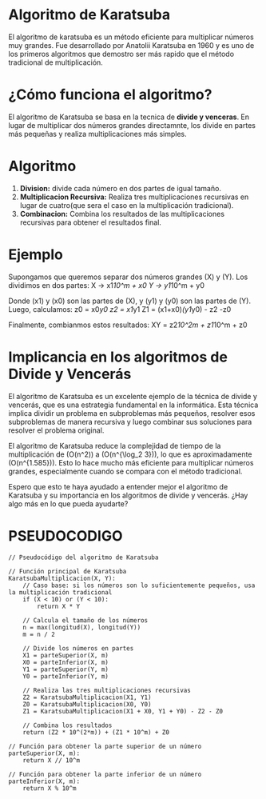 # Algoritmo de Karatsuba
El algoritmo de karatsuba es un método eficiente para multiplicar números muy grandes. 
Fue desarrollado por Anatolii Karatsuba en 1960 y es uno de los primeros algoritmos que demostro ser más rapido que el método tradicional de multiplicación.

# ¿Cómo funciona el algoritmo?
El algoritmo de Karatsuba se basa en la tecnica de **divide y venceras**. En lugar de multiplicar dos números grandes directamnte, los divide en partes más pequeñas y realiza multiplicaciones más simples.

# Algoritmo
1. **Division:** divide cada número en dos partes de igual tamaño.
2. **Multiplicacion Recursiva:** Realiza tres multiplicaciones recursivas en lugar de cuatro(que sera el caso en la multiplicación tradicional).
3. **Combinacion:** Combina los resultados de las multiplicaciones recursivas para obtener el resultados final.
# Ejemplo 
Supongamos que queremos separar dos números grandes (X) y (Y). Los dividimos en dos partes:
X -> x1*10^m + x0
Y -> y1*10^m + y0

Donde (x1) y (x0) son las partes de (X), y (y1) y (y0) son las partes de (Y). Luego, calculamos:
z0 = x0*y0
z2 = x1*y1
Z1 = (x1+x0)*(y1*y0) - z2 -z0

Finalmente, combianmos estos resultados:
XY = z2*10^2m + z1*10^m + z0

# Implicancia en los algoritmos de Divide y Vencerás
El algoritmo de Karatsuba es un excelente ejemplo de la técnica de divide y vencerás, que es una estrategia fundamental en la informática. Esta técnica implica dividir un problema en subproblemas más pequeños, resolver esos subproblemas de manera recursiva y luego combinar sus soluciones para resolver el problema original.

El algoritmo de Karatsuba reduce la complejidad de tiempo de la multiplicación de (O(n^2)) a (O(n^{\log_2 3})), lo que es aproximadamente (O(n^{1.585})). Esto lo hace mucho más eficiente para multiplicar números grandes, especialmente cuando se compara con el método tradicional.

Espero que esto te haya ayudado a entender mejor el algoritmo de Karatsuba y su importancia en los algoritmos de divide y vencerás. ¿Hay algo más en lo que pueda ayudarte?

# PSEUDOCODIGO
```
// Pseudocódigo del algoritmo de Karatsuba

// Función principal de Karatsuba
KaratsubaMultiplicacion(X, Y):
    // Caso base: si los números son lo suficientemente pequeños, usa la multiplicación tradicional
    if (X < 10) or (Y < 10):
        return X * Y

    // Calcula el tamaño de los números
    n = max(longitud(X), longitud(Y))
    m = n / 2

    // Divide los números en partes
    X1 = parteSuperior(X, m)
    X0 = parteInferior(X, m)
    Y1 = parteSuperior(Y, m)
    Y0 = parteInferior(Y, m)

    // Realiza las tres multiplicaciones recursivas
    Z2 = KaratsubaMultiplicacion(X1, Y1)
    Z0 = KaratsubaMultiplicacion(X0, Y0)
    Z1 = KaratsubaMultiplicacion(X1 + X0, Y1 + Y0) - Z2 - Z0

    // Combina los resultados
    return (Z2 * 10^(2*m)) + (Z1 * 10^m) + Z0

// Función para obtener la parte superior de un número
parteSuperior(X, m):
    return X // 10^m

// Función para obtener la parte inferior de un número
parteInferior(X, m):
    return X % 10^m
```
